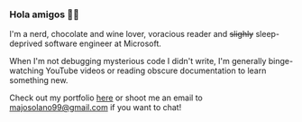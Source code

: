 ### Hola amigos 👋🏻

I'm a nerd, chocolate and wine lover, voracious reader and <s>slighly</s> sleep-deprived software engineer at Microsoft. 

When I'm not debugging mysterious code I didn't write, I'm generally binge-watching YouTube videos or reading obscure documentation to learn something new.

Check out my portfolio [here](https://www.maria-sol-os.com/) or shoot me an email to majosolano99@gmail.com if you want to chat!
